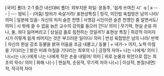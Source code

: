 [국어]
폴더: 2-1 중간 내신대비
폴더: 외부지문​
파일: 윤동주, '쉽게 쓰여진 시'
​
 q  | a
--- | ---
밤비				| - (어둠)
밤비가 속살거려/ 표현상특징				| 청각, 의인법
육첩방은 남의 나라/ 의미				| 일본에 있음- 자신의 처지
슬픈 천명				| 사명감
시인이란 슬픈 천명인 줄 알면서도/ 의미				| 시 밖에 쓸 수 없음
늙은 교수의 강의를 들으러 간다/ 의미				| 무기력, 현실 순응
하나, 둘, 죄다 잃어버리고				| 상실감
홀로 침전하는 것일까?/ 표현상 특징				| 하강적 이미지
시가 이렇게 쉽게 씌어지는 것은 부끄러운 일이다/ 의미				| 반성
육첩방은 남의 나라/ 반복				| 자신의 현실 강조
등불을 밝혀 어둠을 조금 내몰고,/ 등불				| + 내가-> 의지, 노력
아침을 기다리는				| 밝은 미래
아침을 기다리는 최후의 나				| 긍정적 자아+
나는 나에게/ 의미				| 나(+)는 나(-)에게
나는 나에게 작은 손을 내밀어/ 의미				| 위로
눈물과 위안으로 잡는 최초의 악수/ 의미				| 화해
나(-)				| 현실적, 순응적, 무기력 자아
나(+)				| 이상적, 본질(내면)적, 적극적 자아
​
